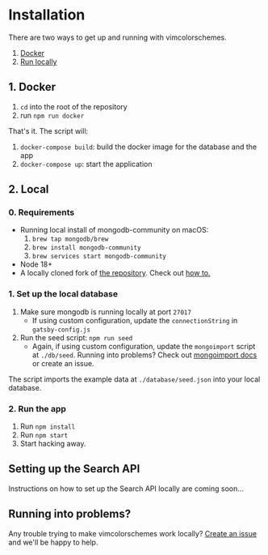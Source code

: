 # Installation

There are two ways to get up and running with vimcolorschemes.

1. [Docker](#_1-docker)
1. [Run locally](#_2-local)

## 1. Docker

1. `cd` into the root of the repository
1. run `npm run docker`

That's it. The script will:

1. `docker-compose build`: build the docker image for the database and the app
1. `docker-compose up`: start the application

## 2. Local

### 0. Requirements

- Running local install of mongodb-community on macOS:
  1. `brew tap mongodb/brew`
  2. `brew install mongodb-community`
  3. `brew services start mongodb-community`
- Node 18+
- A locally cloned fork of [the repository](https://github.com/vimcolorschemes/vimcolorschemes). Check out [how to.](https://docs.github.com/en/github/getting-started-with-github/fork-a-repo)

### 1. Set up the local database

1. Make sure mongodb is running locally at port `27017`
   - If using custom configuration, update the `connectionString` in `gatsby-config.js`
1. Run the seed script: `npm run seed`
   - Again, if using custom configuration, update the `mongoimport` script at `./db/seed`. Running into problems? Check out [mongoimport docs](https://docs.mongodb.com/v4.2/reference/program/mongoimport/) or create an issue.

The script imports the example data at `./database/seed.json` into your local
database.

### 2. Run the app

1. Run `npm install`
1. Run `npm start`
1. Start hacking away.

## Setting up the Search API

Instructions on how to set up the Search API locally are coming soon...

## Running into problems?

Any trouble trying to make vimcolorschemes work locally? [Create an
issue](https://github.com/vimcolorschemes/vimcolorschemes/issues) and we'll be
happy to help.
